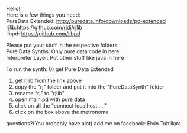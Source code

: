 Hello!  
Here is a few things you need:  
PureData Extended: http://puredata.info/downloads/pd-extended  
rjlib:https://github.com/rjdj/rjlib  
libpd: https://github.com/libpd  
  
Please put your stuff in the respective folders:  
Pure Data Synths: Only pure data code in here  
Interpreter Layer: Put other stuff like java in here  

To run the synth: 
0) get Pure Data Extended 
1) get rjlib from the link above 
2) copy the "rj" folder and put it into the "PureDataSynth" folder 
3) rename "rj" to "rjlib" 
4) open main.pd with pure data 
5) click on all the "connect localhost ...."  
6) click on the box above the metronome 
 
questions?(You probably have alot) add me on facebook: Elvin Tubillara